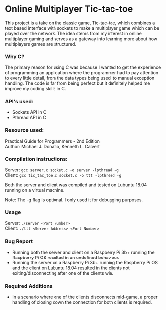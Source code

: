 # Online Multiplayer Tic-tac-toe
This project is a take on the classic game, Tic-tac-toe, which combines a text based interface
with sockets to make a multiplayer game which can be played over the network. The idea stems
from my interest in online multiplayer gaming and serves as a gateway into learning more about
how multiplayers games are structured.

### Why C?
The primary reason for using C was because I wanted to get the experience of programming an application
where the programmer had to pay attention to every little detail, from the data types being used, to manual
exception handling. The code is far from being perfect but it definitely helped me improve my coding skills
in C.

### API's used:
- Sockets API in C  
- Pthread API in C  

### Resource used:
  Practical Guide for Programmers - 2nd Edition  
  Author: Michael J. Donaho, Kenneth L. Calvert
  
### Compilation instructions:
Server: ```gcc server.c socket.c -o server -lpthread -g```  
Client: ```gcc tic_tac_toe.c socket.c -o ttt -lpthread -g```  

Both the server and client was compiled and tested on Lubuntu 18.04 running on a virtual machine.

Note: The -g flag is optional. I only used it for debugging purposes.  

### Usage
Server: `./server <Port Number>`   
Client: `./ttt <Server Address> <Port Number>`
  
### Bug Report 
- Running both the server and client on a Raspberry Pi 3b+ running the Raspberry Pi OS resulted in an undefined behaviour.
- Running the server on a Raspberry Pi 3b+ running the Raspberry Pi OS and the client on Lubuntu 18.04 resulted in the clients
not exiting/disconnecting after one of the clients win.

### Required Additions
- In a scenario where one of the clients disconnects mid-game, a proper handling of closing down the connection for both clients
is required.
